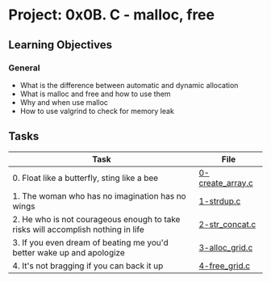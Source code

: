 # Project: 0x0B. C - malloc, free

<h2>Learning Objectives</h2>

<h3>General</h3>

<ul>
<li>What is the difference between automatic and dynamic allocation</li>
<li>What is malloc and free and how to use them</li>
<li>Why and when use malloc</li>
<li>How to use valgrind to check for memory leak</li>
</ul>

<h2>Tasks</h2>

| Task | File |
| ---- | ---- |
| 0. Float like a butterfly, sting like a bee | [0-create_array.c](./0-create_array.c) |
| 1. The woman who has no imagination has no wings | [1-strdup.c](./1-strdup.c) |
| 2. He who is not courageous enough to take risks will accomplish nothing in life | [2-str_concat.c](./2-str_concat.c) |
| 3. If you even dream of beating me you'd better wake up and apologize | [3-alloc_grid.c](./3-alloc_grid.c) |
| 4. It's not bragging if you can back it up | [4-free_grid.c](./4-free_grid.c) |


